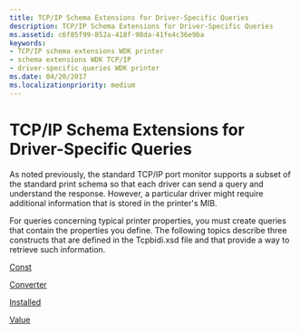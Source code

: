 ```yaml
---
title: TCP/IP Schema Extensions for Driver-Specific Queries
description: TCP/IP Schema Extensions for Driver-Specific Queries
ms.assetid: c6f85f99-852a-418f-98da-41fe4c36e9ba
keywords:
- TCP/IP schema extensions WDK printer
- schema extensions WDK TCP/IP
- driver-specific queries WDK printer
ms.date: 04/20/2017
ms.localizationpriority: medium
---
```


# TCP/IP Schema Extensions for Driver-Specific Queries


As noted previously, the standard TCP/IP port monitor supports a subset of the standard print schema so that each driver can send a query and understand the response. However, a particular driver might require additional information that is stored in the printer's MIB.

For queries concerning typical printer properties, you must create queries that contain the properties you define. The following topics describe three constructs that are defined in the Tcpbidi.xsd file and that provide a way to retrieve such information.

[Const](const.md)

[Converter](converter.md)

[Installed](installed2.md)

[Value](value.md)

 

 





